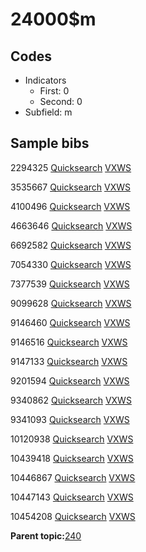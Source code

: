 # 24000$m

## Codes

-   Indicators
    -   First: 0
    -   Second: 0
-   Subfield: m

## Sample bibs

2294325 [Quicksearch](https://search.library.yale.edu/catalog/2294325) [VXWS](http://prodorbis.library.yale.edu:7014/vxws/GetHoldingsService?bibId=2294325)

3535667 [Quicksearch](https://search.library.yale.edu/catalog/3535667) [VXWS](http://prodorbis.library.yale.edu:7014/vxws/GetHoldingsService?bibId=3535667)

4100496 [Quicksearch](https://search.library.yale.edu/catalog/4100496) [VXWS](http://prodorbis.library.yale.edu:7014/vxws/GetHoldingsService?bibId=4100496)

4663646 [Quicksearch](https://search.library.yale.edu/catalog/4663646) [VXWS](http://prodorbis.library.yale.edu:7014/vxws/GetHoldingsService?bibId=4663646)

6692582 [Quicksearch](https://search.library.yale.edu/catalog/6692582) [VXWS](http://prodorbis.library.yale.edu:7014/vxws/GetHoldingsService?bibId=6692582)

7054330 [Quicksearch](https://search.library.yale.edu/catalog/7054330) [VXWS](http://prodorbis.library.yale.edu:7014/vxws/GetHoldingsService?bibId=7054330)

7377539 [Quicksearch](https://search.library.yale.edu/catalog/7377539) [VXWS](http://prodorbis.library.yale.edu:7014/vxws/GetHoldingsService?bibId=7377539)

9099628 [Quicksearch](https://search.library.yale.edu/catalog/9099628) [VXWS](http://prodorbis.library.yale.edu:7014/vxws/GetHoldingsService?bibId=9099628)

9146460 [Quicksearch](https://search.library.yale.edu/catalog/9146460) [VXWS](http://prodorbis.library.yale.edu:7014/vxws/GetHoldingsService?bibId=9146460)

9146516 [Quicksearch](https://search.library.yale.edu/catalog/9146516) [VXWS](http://prodorbis.library.yale.edu:7014/vxws/GetHoldingsService?bibId=9146516)

9147133 [Quicksearch](https://search.library.yale.edu/catalog/9147133) [VXWS](http://prodorbis.library.yale.edu:7014/vxws/GetHoldingsService?bibId=9147133)

9201594 [Quicksearch](https://search.library.yale.edu/catalog/9201594) [VXWS](http://prodorbis.library.yale.edu:7014/vxws/GetHoldingsService?bibId=9201594)

9340862 [Quicksearch](https://search.library.yale.edu/catalog/9340862) [VXWS](http://prodorbis.library.yale.edu:7014/vxws/GetHoldingsService?bibId=9340862)

9341093 [Quicksearch](https://search.library.yale.edu/catalog/9341093) [VXWS](http://prodorbis.library.yale.edu:7014/vxws/GetHoldingsService?bibId=9341093)

10120938 [Quicksearch](https://search.library.yale.edu/catalog/10120938) [VXWS](http://prodorbis.library.yale.edu:7014/vxws/GetHoldingsService?bibId=10120938)

10439418 [Quicksearch](https://search.library.yale.edu/catalog/10439418) [VXWS](http://prodorbis.library.yale.edu:7014/vxws/GetHoldingsService?bibId=10439418)

10446867 [Quicksearch](https://search.library.yale.edu/catalog/10446867) [VXWS](http://prodorbis.library.yale.edu:7014/vxws/GetHoldingsService?bibId=10446867)

10447143 [Quicksearch](https://search.library.yale.edu/catalog/10447143) [VXWS](http://prodorbis.library.yale.edu:7014/vxws/GetHoldingsService?bibId=10447143)

10454208 [Quicksearch](https://search.library.yale.edu/catalog/10454208) [VXWS](http://prodorbis.library.yale.edu:7014/vxws/GetHoldingsService?bibId=10454208)

**Parent topic:**[240](../../tags/240/240.md)

